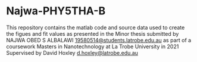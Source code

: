 # Najwa-PHY5THA-B
This repository contains the matlab code and source data 
used to create the figues and fit values as presented in the Minor thesis 
submitted by 
NAJWA OBED S ALBALAWI <19580514@students.latrobe.edu.au>
as part of a coursework Masters in Nanotechnology
at La Trobe University 
in 2021
Supervised by David Hoxley
d.hoxley@latrobe.edu.au


